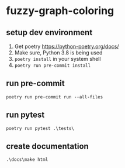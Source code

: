 # fuzzy-graph-coloring

## setup dev environment
1. Get poetry https://python-poetry.org/docs/
2. Make sure, Python 3.8 is being used
3. ```poetry install``` in your system shell
4. ```poetry run pre-commit install```

## run pre-commit
```poetry run pre-commit run --all-files```

## run pytest
```poetry run pytest .\tests\```

## create documentation
```.\docs\make html```
